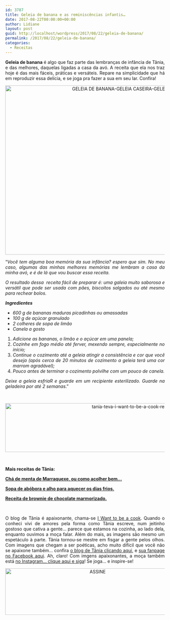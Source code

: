```yaml
---
id: 3787
title: Geleia de banana e as reminiscências infantis…
date: 2017-08-22T00:00:00+00:00
author: Lidiane
layout: post
guid: http://localhost/wordpress/2017/08/22/geleia-de-banana/
permalink: /2017/08/22/geleia-de-banana/
categories:
  - Receitas
---
```

<p align="justify">
  <strong>Geleia de banana</strong> é algo que faz parte das lembranças de infância de Tânia, e das melhores, daquelas ligadas a casa da avó. A receita que ela nos traz hoje é das mais fáceis, práticas e versáteis. Repare na simplicidade que há em reproduzir essa delícia, e se joga pra fazer a sua em seu lar. Confira!
</p>

<p align="center">
  <img class="alignnone size-full wp-image-14012" src="http://www.trololodemulher.com.br/blog/wp-content/uploads/2017/08/GELEIA-DE-BANANA-GELEIA-CASEIRA-GELEIA-ARTESANAL.jpg" alt="GELEIA DE BANANA-GELEIA CASEIRA-GELEIA ARTESANAL" width="800" height="534" />
</p>

<p align="justify">
  “<em>Você tem alguma boa memória da sua infância? espero que sim. No meu caso, algumas das minhas melhores memórias me lembram a casa da minha avó, e é de lá que vou buscar essa receita.</em>
</p>

<p style="text-align: justify;">
  <em>O resultado dessa  receita fácil de preparar é: uma galeia muito saborosa e versátil que pode ser usada com pães, biscoitos salgados ou até mesmo para rechear bolos.</em>
</p>

<p style="text-align: justify;">
  <strong><em>Ingredientes</em></strong>
</p>

<ul style="text-align: justify;">
  <li>
    <em>600 g de bananas maduras picadinhas ou amassadas </em>
  </li>
  <li>
    <em>100 g de açúcar granulado </em>
  </li>
  <li>
    <em>2 colheres de sopa de limão </em>
  </li>
  <li>
    <em>Canela a gosto</em>
  </li>
</ul>

<ol style="text-align: justify;">
  <li>
    <em>Adicione as bananas, o limão e o açúcar em uma panela; </em>
  </li>
  <li>
    <em>Cozinhe em fogo médio até ferver, mexendo sempre, especialmente no início; </em>
  </li>
  <li>
    <em>Continue o cozimento até a geleia atingir a consistência e cor que você deseja (após cerca de 20 minutos de cozimento a geleia terá uma cor marrom agradável); </em>
  </li>
  <li>
    <em>Pouco antes de terminar o cozimento polvilhe com um pouco de canela.</em>
  </li>
</ol>

<p style="text-align: justify;">
  <em>Deixe a geleia esfriaR e guarde em um recipiente esterilizado. Guarde na geladeira por até 2 semanas</em>.”
</p>

&nbsp;

<p align="center">
  <img class="alignnone size-full wp-image-13037" src="http://www.trololodemulher.com.br/blog/wp-content/uploads/2016/10/TANIA-TEVA-I-WANT-TO-BE-A-COOK-RECEITAS.jpg" alt="tania-teva-i-want-to-be-a-cook-receitas" width="800" height="154" />
</p>

&nbsp;

**Mais receitas de Tânia:**

<a href="http://www.trololodemulher.com.br/2017/08/15/cha-de-menta/" target="_blank"><strong>Chá de menta de Marraquexe, ou como acolher bem…</strong></a>

<a href="http://www.trololodemulher.com.br/2017/06/06/sopa-de-abobora-2/" target="_blank"><strong>Sopa de abóbora e alho para aquecer os dias frios.</strong></a>

<a href="http://www.trololodemulher.com.br/2017/05/23/receita-de-brownie-de-chocolate/" target="_blank"><strong>Receita de brownie de chocolate marmorizado.</strong></a>

&nbsp;

<p align="justify">
  O blog de Tânia é apaixonante, chama-se <a href="https://iwanttobeacook.wordpress.com/" target="_blank">I Want to be a cook</a>. Quando o conheci vivi de amores pela forma como Tânia escreve, num jeitinho gostoso que cativa a gente… parece que estamos na cozinha, ao lado dela, enquanto ouvimos a moça falar. Além do mais, as imagens são mesmo um espetáculo à parte. Tânia tornou-se mestre em fisgar a gente pelos olhos. Com imagens que chegam a ser poéticas, acho muito difícil que você não se apaixone também… confira <a href="https://iwanttobeacook.wordpress.com/" target="_blank">o blog de Tânia clicando aqui</a>, e <a href="https://www.facebook.com/Iwanttobeacook-818578268272846/" target="_blank">sua fanpage no Facebook aqui</a>. Ah, claro! Com imgens apaixonantes, a moça também está <a href="https://www.instagram.com/iwanttobeacook/" target="_blank">no Instagram… clique aqui e siga</a>! Se joga… e inspire-se!
</p>

<p align="center">
  <a href="http://feedburner.google.com/fb/a/mailverify?uri=blogbichafemea&loc=pt_BR" target="_blank"><img class="alignnone size-full wp-image-14011" src="http://www.trololodemulher.com.br/blog/wp-content/uploads/2017/08/ASSINE.jpg" alt="ASSINE" width="568" height="147" /></a>
</p>